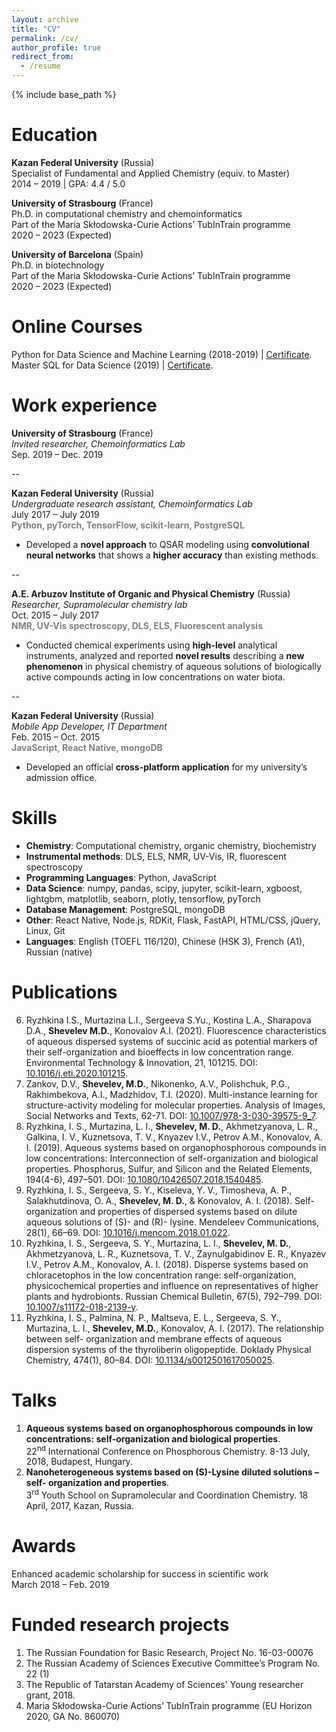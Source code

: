 ```yaml
---
layout: archive
title: "CV"
permalink: /cv/
author_profile: true
redirect_from:
  - /resume
---
```


{% include base_path %}

Education
======

**Kazan Federal University** (Russia)  
Specialist of Fundamental and Applied Chemistry (equiv. to Master)  
2014 – 2019 | GPA: 4.4 / 5.0

**University of Strasbourg** (France)  
Ph.D. in computational chemistry and chemoinformatics  
Part of the Maria Skłodowska-Curie Actions’ TubInTrain programme  
2020 – 2023 (Expected)

**University of Barcelona** (Spain)  
Ph.D. in biotechnology  
Part of the Maria Skłodowska-Curie Actions’ TubInTrain programme  
2020 – 2023 (Expected)

Online Courses
======
Python for Data Science and Machine Learning (2018-2019) | [Certificate](https://www.udemy.com/certificate/UC-CMMUU55W/).  
Master SQL for Data Science (2019) | [Certificate](https://www.udemy.com/certificate/UC-1TS61ULN/).


Work experience
======
**University of Strasbourg** (France)  
*Invited researcher, Chemoinformatics Lab*  
Sep. 2019 – Dec. 2019

--

**Kazan Federal University** (Russia)  
*Undergraduate research assistant, Chemoinformatics Lab*  
July 2017 – July 2019  
**<font color='gray'>Python, pyTorch, TensorFlow, scikit-learn, PostgreSQL</font>**  

* Developed a **novel approach** to QSAR modeling using **convolutional neural networks** that shows a **higher accuracy** than existing methods.

--

**A.E. Arbuzov Institute of Organic and Physical Chemistry** (Russia)  
*Researcher, Supramolecular chemistry lab*  
Oct. 2015 – July 2017  
**<font color='gray'>NMR, UV-Vis spectroscopy, DLS, ELS, Fluorescent analysis</font>**  

* Conducted chemical experiments using **high-level** analytical instruments, analyzed and reported **novel results** describing a **new phenomenon** in physical chemistry of aqueous solutions of biologically active compounds acting in low concentrations on water biota.

--

**Kazan Federal University** (Russia)  
*Mobile App Developer, IT Department*  
Feb. 2015 – Oct. 2015  
**<font color='gray'>JavaScript, React Native, mongoDB</font>**  

* Developed an official **cross-platform application** for my university’s admission office.

  
Skills
======
* **Chemistry**: Computational chemistry, organic chemistry, biochemistry
* **Instrumental methods**: DLS, ELS, NMR, UV-Vis, IR, fluorescent spectroscopy
* **Programming Languages**: Python, JavaScript
* **Data Science**: numpy, pandas, scipy, jupyter, scikit-learn, xgboost, lightgbm, matplotlib, seaborn, plotly, tensorflow, pyTorch
* **Database Management**: PostgreSQL, mongoDB
* **Other**: React Native, Node.js, RDKit, Flask, FastAPI, HTML/CSS, jQuery, Linux, Git
* **Languages**: English (TOEFL 116/120), Chinese (HSK 3), French (A1), Russian (native)

Publications
======
6. Ryzhkina I.S., Murtazina L.I., Sergeeva S.Yu., Kostina L.A., Sharapova D.A., **Shevelev M.D.**, Konovalov A.I. (2021). Fluorescence characteristics of aqueous dispersed systems of succinic acid as potential markers of their self-organization and bioeffects in low concentration range. Environmental Technology & Innovation, 21, 101215. DOI: [10.1016/j.eti.2020.101215](https://doi.org/10.1016/j.eti.2020.101215).
5. Zankov, D.V., **Shevelev, M.D.**, Nikonenko, A.V., Polishchuk, P.G., Rakhimbekova, A.I., Madzhidov, T.I. (2020). Multi-instance learning for structure-activity modeling for molecular properties. Analysis of Images, Social Networks and Texts, 62-71. DOI: [10.1007/978-3-030-39575-9_7](https://doi.org/10.1007/978-3-030-39575-9_7).
4. Ryzhkina, I. S., Murtazina, L. I., **Shevelev, M. D.**, Akhmetzyanova, L. R., Galkina, I. V., Kuznetsova, T. V., Knyazev I.V., Petrov A.M., Konovalov, A. I. (2019). Aqueous systems based on organophosphorous compounds in low concentrations: Interconnection of self-organization and biological properties. Phosphorus, Sulfur, and Silicon and the Related Elements, 194(4-6), 497–501. DOI: [10.1080/10426507.2018.1540485](https://doi.org/10.1080/10426507.2018.1540485).
3. Ryzhkina, I. S., Sergeeva, S. Y., Kiseleva, Y. V., Timosheva, A. P., Salakhutdinova, O. A., **Shevelev, M. D.**, & Konovalov, A. I. (2018). Self-organization and properties of dispersed systems based on dilute aqueous solutions of (S)- and (R)- lysine. Mendeleev Communications, 28(1), 66–69. DOI: [10.1016/j.mencom.2018.01.022](https://doi.org/10.1016/j.mencom.2018.01.022).
2. Ryzhkina, I. S., Sergeeva, S. Y., Murtazina, L. I., **Shevelev, M. D.**, Akhmetzyanova, L. R., Kuznetsova, T. V., Zaynulgabidinov E. R., Knyazev I.V., Petrov A.M., Konovalov, A. I. (2018). Disperse systems based on chloracetophos in the low concentration range: self-organization, physicochemical properties and influence on representatives of higher plants and hydrobionts. Russian Chemical Bulletin, 67(5), 792–799. DOI: [10.1007/s11172-018-2139-y](https://doi.org/10.1007/s11172-018-2139-y).
1. Ryzhkina, I. S., Palmina, N. P., Maltseva, E. L., Sergeeva, S. Y., Murtazina, L. I., **Shevelev, M.D.**, Konovalov, A. I. (2017). The relationship between self- organization and membrane effects of aqueous dispersion systems of the thyroliberin oligopeptide. Doklady Physical Chemistry, 474(1), 80–84. DOI: [10.1134/s0012501617050025](https://doi.org/10.1134/s0012501617050025).


Talks
======
1. **Aqueous systems based on organophosphorous compounds in low concentrations: self-organization and biological properties**.  
22<sup>nd</sup> International Conference on Phosphorous Chemistry.
8-13 July, 2018, Budapest, Hungary.
2. **Nanoheterogeneous systems based on (S)-Lysine diluted solutions – self- organization and properties**.  
3<sup>rd</sup> Youth School on Supramolecular and Coordination Chemistry. 18 April, 2017, Kazan, Russia.
  
  
Awards
======
Enhanced academic scholarship for success in scientific work  
March 2018 – Feb. 2019

Funded research projects
======
1. The Russian Foundation for Basic Research, Project No. 16-03-00076
2. The Russian Academy of Sciences Executive Committee’s Program No. 22 (1)
3. The Republic of Tatarstan Academy of Sciences' Young researcher grant, 2018.
4. Maria Skłodowska-Curie Actions’ TubInTrain programme (EU Horizon 2020, GA No. 860070) 
